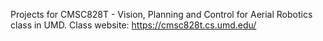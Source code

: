 Projects for CMSC828T - Vision, Planning and Control for Aerial Robotics class in UMD.
Class website: https://cmsc828t.cs.umd.edu/
